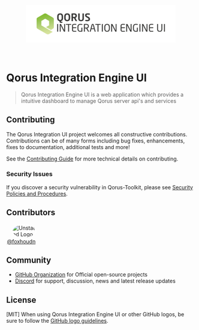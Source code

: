 <div align="center">
  <br><br><br>
  <img src="./public/logo.png" alt="Unstated Logo" width="400">
  <br><br><br>
</div>

# Qorus Integration Engine UI

> Qorus Integration Engine UI is a web application which provides a intuitive dashboard to manage Qorus server api's and services

## Contributing

The Qorus Integration UI project welcomes all constructive contributions. Contributions can be of many forms including bug fixes, enhancements, fixes to documentation, additional tests and more!

See the [Contributing Guide](CONTRIBUTING.MD) for more technical details on contributing.

### Security Issues

If you discover a security vulnerability in Qorus-Toolkit, please see [Security Policies and Procedures](SECURITY.md).

## Contributors

<div style="max-width: 80px;">
    <div style="padding-left: 15px">
      <img src="https://avatars.githubusercontent.com/u/8861481?v=4" alt="Unstated Logo" width="50" style="border-radius: 50%; border: 2px solid #fff">
    </div>
    <div style="text-align: center">
      <a href="https://github.com/Foxhoundn">@foxhoudn</a>
    </div>
</div>

## Community

- [GitHub Organization](https://github.com/qoretechnologies) for Official open-source projects
- [Discord]() for support, discussion, news and latest release updates

## License

[MIT] When using Qorus Integration Engine UI or other GitHub logos, be sure to follow the [GitHub logo guidelines](https://github.com/logos).
